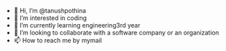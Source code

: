 - 👋 Hi, I’m @tanushpothina
- 👀 I’m interested in coding
- 🌱 I’m currently learning engineering3rd year
- 💞️ I’m looking to collaborate with a software company or an organization
- 📫 How to reach me by mymail

<!---
tanushpothina/tanushpothina is a ✨ special ✨ repository because its `README.md` (this file) appears on your GitHub profile.
You can click the Preview link to take a look at your changes.
--->

